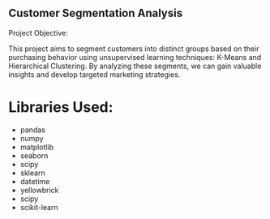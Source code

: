 ## Customer Segmentation Analysis

Project Objective:

This project aims to segment customers into distinct groups based on their purchasing behavior using unsupervised learning techniques: K-Means and Hierarchical Clustering. By analyzing these segments, we can gain valuable insights and develop targeted marketing strategies.
# Libraries Used:

- pandas
- numpy
- matplotlib
- seaborn
- scipy
- sklearn
- datetime
- yellowbrick
- scipy
- scikit-learn

